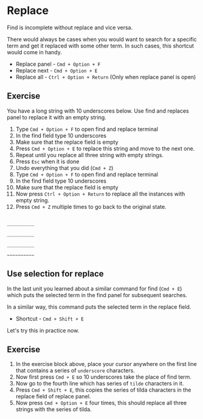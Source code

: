 Replace
========

Find is incomplete without replace and vice versa.

There would always be cases when you would want to search for a specific term
and get it replaced with some other term. In such cases, this shortcut would
come in handy.

* Replace panel - `Cmd + Option + F`
* Replace next - `Cmd + Option + E`
* Replace all - `Ctrl + Option + Return` (Only when replace panel is open)


Exercise
---------

You have a long string with 10 underscores below. Use find and replaces panel
to replace it with an empty string.

1. Type `Cmd + Option + F` to open find and replace terminal
2. In the find field type 10 underscores
3. Make sure that the replace field is empty
4. Press `Cmd + Option + E` to replace this string and move to the next one.
5. Repeat until you replace all three string with empty strings.
6. Press `Esc` when it is done
7. Undo everything that you did (`Cmd + Z`)
8. Type `Cmd + Option + F` to open find and replace terminal
9. In the find field type 10 underscores
10. Make sure that the replace field is empty
11. Now press `Ctrl + Option + Return` to replace all the instances with empty
    string.
12. Press `Cmd + Z` multiple times to go back to the original state.


```

__________

__________

__________

~~~~~~~~~~

```


Use selection for replace
--------------------------

In the last unit you learned about a similar command for find (`Cmd + E`)
which puts the selected term in the find panel for subsequent searches.

In a similar way, this command puts the selected term in the replace field.

* Shortcut - `Cmd + Shift + E`

Let's try this in practice now.


Exercise
---------

1. In the exercise block above, place your cursor anywhere on the first line
   that contains a series of `underscore` characters.
2. Now first press `Cmd + E` so 10 underscores take the place of find term.
3. Now go to the fourth line which has series of `tilde` characters in it.
4. Press `Cmd + Shift + E`, this copies the series of tilda characters in the
   replace field of replace panel.
5. Now press `Cmd + Option + E` four times, this should replace all three
   strings with the series of tilda.
